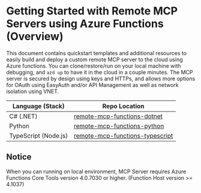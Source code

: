 <!--
---
name: Getting Started with Remote MCP Servers using Azure Functions (Node.js/TypeScript)
description: This is a quickstart template to easily build and deploy a custom remote MCP server to the cloud using Azure functions. You can clone/restore/run on your local machine with debugging, and `azd up` to have it in the cloud in a couple minutes.  The MCP server is secured by design using keys and HTTPs, and allows more options for OAuth using EasyAuth and/or API Management as well as network isolation using VNET. 
page_type: sample
products:
- azure-functions
- azure
- entra-id
- mcp
urlFragment: starter-http-trigger-typescript
languages:
- typescript
- javascript
- node
- python
- csharp
- bicep
- azdeveloper
---
-->

# Getting Started with Remote MCP Servers using Azure Functions (Overview)

This document contains quickstart templates and additional resources to easily build and deploy a custom remote MCP server to the cloud using Azure functions. You can clone/restore/run on your local machine with debugging, and `azd up` to have it in the cloud in a couple minutes.  The MCP server is secured by design using keys and HTTPs, and allows more options for OAuth using EasyAuth and/or API Management as well as network isolation using VNET. 

| Language (Stack) | Repo Location |
|------------------|---------------|
| C# (.NET) | [remote-mcp-functions-dotnet](https://github.com/Azure-Samples/remote-mcp-functions-dotnet) |
| Python | [remote-mcp-functions-python](https://github.com/Azure-Samples/remote-mcp-functions-python) |
| TypeScript (Node.js) | [remote-mcp-functions-typescript](https://github.com/Azure-Samples/remote-mcp-functions-typescript) |


## Notice
When you can running on local environment, MCP Server requires Azure Functions Core Tools version 4.0.7030 or higher. (Function Host version >= 4.1037)
